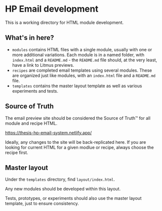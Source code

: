 # HP Email development

This is a working directory for HTML module development.

## What's in here?

-   `modules` contains HTML files with a single module, usually with one or more additional variations. Each module is in a named folder, with `index.html` and a `README.md` - the `README.md` file should, at the very least, have a link to Litmus previews.
-   `recipes` are completed email templates using several modules. These are organized just like modules, with an `index.html` file and a `README.md` file.
-   `templates` contains the master layout template as well as various experiments and tests.

## Source of Truth

The email preview site should be considered the Source of Truth™ for all module and recipe HTML.

https://thesis-hp-email-system.netlify.app/

Ideally, any changes to the site will be back-replicated here. If you are looking for current HTML for a given modlue or recipe, always choose the recipe first.

## Master layout

Under the `templates` directory, find `layout/index.html`.

Any new modules should be developed within this layout.

Tests, prototypes, or experiments should also use the master layout template, just to ensure consistency.
